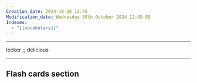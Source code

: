 ```yaml
---
Creation_date: 2024-10-30 12:45
Modification_date: Wednesday 30th October 2024 12:45:59
Indexes:
  - "[[vocabulary]]"
---
```


----

lecker ;; delicious



















---
## Flash cards section
